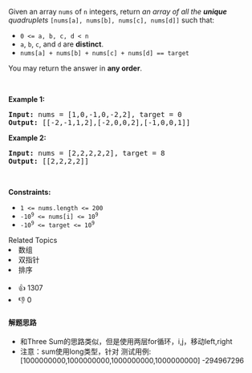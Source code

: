 <p>Given an array <code>nums</code> of <code>n</code> integers, return <em>an array of all the <strong>unique</strong> quadruplets</em> <code>[nums[a], nums[b], nums[c], nums[d]]</code> such that:</p>

<ul> 
 <li><code>0 &lt;= a, b, c, d&nbsp;&lt; n</code></li> 
 <li><code>a</code>, <code>b</code>, <code>c</code>, and <code>d</code> are <strong>distinct</strong>.</li> 
 <li><code>nums[a] + nums[b] + nums[c] + nums[d] == target</code></li> 
</ul>

<p>You may return the answer in <strong>any order</strong>.</p>

<p>&nbsp;</p> 
<p><strong>Example 1:</strong></p>

<pre>
<strong>Input:</strong> nums = [1,0,-1,0,-2,2], target = 0
<strong>Output:</strong> [[-2,-1,1,2],[-2,0,0,2],[-1,0,0,1]]
</pre>

<p><strong>Example 2:</strong></p>

<pre>
<strong>Input:</strong> nums = [2,2,2,2,2], target = 8
<strong>Output:</strong> [[2,2,2,2]]
</pre>

<p>&nbsp;</p> 
<p><strong>Constraints:</strong></p>

<ul> 
 <li><code>1 &lt;= nums.length &lt;= 200</code></li> 
 <li><code>-10<sup>9</sup> &lt;= nums[i] &lt;= 10<sup>9</sup></code></li> 
 <li><code>-10<sup>9</sup> &lt;= target &lt;= 10<sup>9</sup></code></li> 
</ul>

<div><div>Related Topics</div><div><li>数组</li><li>双指针</li><li>排序</li></div></div><br><div><li>👍 1307</li><li>👎 0</li></div>

#### 解题思路
<ul> 
 <li>和Three Sum的思路类似，但是使用两层for循环，i,j，移动left,right</li>
 <li>注意：sum使用long类型，针对 测试用例:[1000000000,1000000000,1000000000,1000000000] -294967296</li>
</ul>
